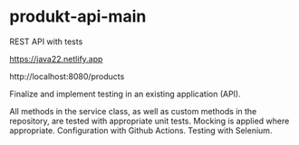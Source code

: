 # produkt-api-main
REST API with tests

https://java22.netlify.app

http://localhost:8080/products

Finalize and implement testing in an existing application (API).

All methods in the service class, as well as custom methods in the repository, are tested with appropriate unit tests.
Mocking is applied where appropriate.
Configuration with Github Actions.
Testing with Selenium.

